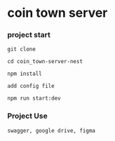 # coin town server

### project start

```
git clone

cd coin_town-server-nest

npm install

add config file

npm run start:dev
```


### Project Use

```
swagger, google drive, figma

```
